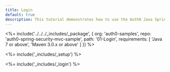 ```yaml
---
title: Login
default: true
description: This tutorial demonstrates how to use the Auth0 Java Spring Security MVC SDK to add authentication and authorization to your web app
---
```


<%= include('../../../_includes/_package', {
  org: 'auth0-samples',
  repo: 'auth0-spring-security-mvc-sample',
  path: '01-Login',
  requirements: [
    'Java 7 or above',
    'Maven 3.0.x or above'
  ]
}) %>

<%= include('_includes/_setup') %>

<%= include('_includes/_login') %>
